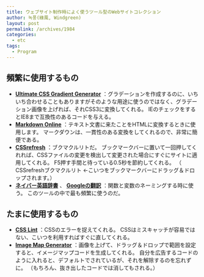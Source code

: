 ```yaml
---
title: ウェブサイト制作時によく使うツール型のWebサイトコレクション
author: 녹풍(綠風, Windgreen)
layout: post
permalink: /archives/1984
categories:
  - etc
tags:
  - Program
---
```

## 頻繁に使用するもの

*   **[Ultimate CSS Gradient Generator][1]** ：グラデーションを作成するのに、いちいち合わせることもありますがそのような用途に使うのではなく、グラデーション画像を上げれば、それCSS3に変換してくれる。 IEのチェックをするとIE8まで互換性のあるコードを与える。
*   [**Markdown Online**][2] ：テキスト文書に来たことをHTMLに変換するときに使用します。 マークダウンは、一貫性のある変換をしてくれるので、非常に簡便である。
*   [**CSSrefresh**][3] ：ブクマクルリトだ。 ブックマークバーに置いて一回押してくれれば、CSSファイルの変更を検出して変更された場合にすぐにサイトに適用してくれる。 F5押す手間と待っている0.5秒を節約してくれる。 （ <a>CSSrefreshブクマクルリト</a> ←こいつをブックマークバーにドラッグ＆ドロップされます。）
*   [**ネイバー英語辞書**][4] 、 [**Googleの翻訳**][5] ：関数と変数のネーミングする時に使う。 このツールの中で最も頻繁に使うのだ。

## たまに使用するもの

*   [**CSS Lint**][6] ：CSSのエラーを捉えてくれる。 CSSはミスキャッチが容易ではない、こいつを利用すればすぐに直してくれる。
*   [**Image Map Generator**][7] ：画像を上げて、ドラッグ＆ドロップで範囲を設定すると、イメージマップコードを生成してくれる。 自分を広告するコードのように入れると、デフォルトでされているが、それを解除するのを忘れずに。 （もちろん、抜き出したコードでは消してもされる。）

 [1]: http://www.colorzilla.com/gradient-editor/
 [2]: http://daringfireball.net/projects/markdown/dingus
 [3]: http://cssrefresh.frebsite.nl/
 [4]: http://endic.naver.com/
 [5]: http://translate.google.co.kr/
 [6]: http://csslint.net/
 [7]: http://www.image-maps.com/